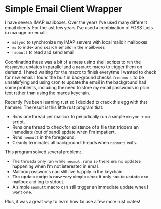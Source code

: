 # Simple Email Client Wrapper

I have several IMAP mailboxes.  Over the years I've used many different
email clients.  For the last few years I've used a combination of FOSS
tools to manage my email:

- `mbsync` to synchronize my IMAP servers with local maildir mailboxes
- `mu` to index and search emails in the mailboxes
- `neomutt` to read and send email

Coordinating these was a bit of a mess using shell scripts to run the
`mbsync/mu` updates in parallel and a `neomutt` macro to trigger them
on demand.  I hated waiting for the macro to finish everytime I wanted
to check for new email.  I found the built in background checks in 
`neomutt` to be unsatisfying and using cron to update the email in the
background had some problems, including the need to store my email
passwords in plain text rather than using the macos keychain.

Recently I've been learning rust so I decided to crack this egg with that
hammer.  The result is this little rust program that:

- Runs one thread per mailbox to periodically run a simple `mbsync + mu` script.
- Runs one thread to check for existence of a file that triggers an immediate (out of band) update when I'm impatient.
- Runs `neomutt` in the foreground.
- Cleanly terminates all background threads when `neomutt` exits.

This program solved several problems.

- The threads only run while `neomutt` runs so there are no updates happening when I'm not interested in email.
- Mailbox passwords can still live happily in the keychain.
- The update script is now very simple since it only has to update one mailbox and log to stdout.
- A simple `neomutt` macro can still trigger an immediate update when I want one.

Plus, it was a great way to learn how toi use a few more rust crates!
